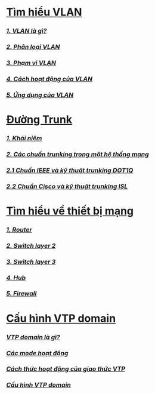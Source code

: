 # [Tìm hiểu VLAN](https://github.com/huybmt2602/Thuc-tap-2023/blob/main/HuyNV/5.VLAN%2CTrunk/Docs/1.VLAN.md#t%C3%ACm-hi%E1%BB%83u-vlan)

### [_1. VLAN là gì?_](https://github.com/huybmt2602/Thuc-tap-2023/blob/main/HuyNV/5.VLAN%2CTrunk/Docs/1.VLAN.md#1-vlan-l%C3%A0-g%C3%AC)

### [_2. Phân loại VLAN_](https://github.com/huybmt2602/Thuc-tap-2023/blob/main/HuyNV/5.VLAN%2CTrunk/Docs/1.VLAN.md#2-ph%C3%A2n-lo%E1%BA%A1i-vlan)
### [_3. Phạm vi VLAN_](https://github.com/huybmt2602/Thuc-tap-2023/blob/main/HuyNV/5.VLAN%2CTrunk/Docs/1.VLAN.md#3-ph%E1%BA%A1m-vi-vlan)
### [_4. Cách hoạt động của VLAN_](https://github.com/huybmt2602/Thuc-tap-2023/blob/main/HuyNV/5.VLAN%2CTrunk/Docs/1.VLAN.md#4-c%C3%A1ch-ho%E1%BA%A1t-%C4%91%E1%BB%99ng-c%E1%BB%A7a-vlan)
### [_5. Ứng dụng của VLAN_](https://github.com/huybmt2602/Thuc-tap-2023/blob/main/HuyNV/5.VLAN%2CTrunk/Docs/1.VLAN.md#5-%E1%BB%A9ng-d%E1%BB%A5ng-c%E1%BB%A7a-vlan)

# [Đường Trunk](https://github.com/huybmt2602/Thuc-tap-2023/blob/main/HuyNV/5.VLAN%2CTrunk/Docs/2.Trunking.md#%C4%91%C6%B0%E1%BB%9Dng-trunk)

### [_1. Khái niệm_](https://github.com/huybmt2602/Thuc-tap-2023/blob/main/HuyNV/5.VLAN%2CTrunk/Docs/2.Trunking.md#1-kh%C3%A1i-ni%E1%BB%87m)
### [_2. Các chuẩn trunking trong một hệ thống mạng_](https://github.com/huybmt2602/Thuc-tap-2023/blob/main/HuyNV/5.VLAN%2CTrunk/Docs/2.Trunking.md#2-c%C3%A1c-chu%E1%BA%A9n-trunking-trong-m%E1%BB%99t-h%E1%BB%87-th%E1%BB%91ng-m%E1%BA%A1ng)
### [_2.1 Chuẩn IEEE và kỹ thuật trunking DOT1Q_](https://github.com/huybmt2602/Thuc-tap-2023/blob/main/HuyNV/5.VLAN%2CTrunk/Docs/2.Trunking.md#21-chu%E1%BA%A9n-ieee-v%C3%A0-k%E1%BB%B9-thu%E1%BA%ADt-trunking-dot1q)
### [_2.2 Chuẩn Cisco và kỹ thuật trunking ISL_](https://github.com/huybmt2602/Thuc-tap-2023/blob/main/HuyNV/5.VLAN%2CTrunk/Docs/2.Trunking.md#22-chu%E1%BA%A9n-cisco-v%C3%A0-k%E1%BB%B9-thu%E1%BA%ADt-trunking-isl)

# [Tìm hiểu về thiết bị mạng](https://github.com/huybmt2602/Thuc-tap-2023/blob/main/HuyNV/5.VLAN%2CTrunk/Docs/3.Thietbimang.md#t%C3%ACm-hi%E1%BB%83u-v%E1%BB%81-thi%E1%BA%BFt-b%E1%BB%8B-m%E1%BA%A1ng)
### [_1. Router_](https://github.com/huybmt2602/Thuc-tap-2023/blob/main/HuyNV/5.VLAN%2CTrunk/Docs/3.Thietbimang.md#1-router)
### [_2. Switch layer 2_](https://github.com/huybmt2602/Thuc-tap-2023/blob/main/HuyNV/5.VLAN%2CTrunk/Docs/3.Thietbimang.md#2-switch-layer-2)
### [_3. Switch layer 3_](https://github.com/huybmt2602/Thuc-tap-2023/blob/main/HuyNV/5.VLAN%2CTrunk/Docs/3.Thietbimang.md#3-switch-layer-3)
### [_4. Hub_](https://github.com/huybmt2602/Thuc-tap-2023/blob/main/HuyNV/5.VLAN%2CTrunk/Docs/3.Thietbimang.md#4-hub)
### [_5. Firewall_](https://github.com/huybmt2602/Thuc-tap-2023/blob/main/HuyNV/5.VLAN%2CTrunk/Docs/3.Thietbimang.md#5-firewall)

# [Cấu hình VTP domain](https://github.com/huybmt2602/Thuc-tap-2023/blob/main/HuyNV/5.VLAN%2CTrunk/Docs/5.CauhinhVTPdomain.md#c%E1%BA%A5u-h%C3%ACnh-vtp-domain)
### [_VTP domain là gì?_](https://github.com/huybmt2602/Thuc-tap-2023/blob/main/HuyNV/5.VLAN%2CTrunk/Docs/5.CauhinhVTPdomain.md#vtp-domain-l%C3%A0-g%C3%AC)
### [_Các mode hoạt động_](https://github.com/huybmt2602/Thuc-tap-2023/blob/main/HuyNV/5.VLAN%2CTrunk/Docs/5.CauhinhVTPdomain.md#c%C3%A1c-mode-ho%E1%BA%A1t-%C4%91%E1%BB%99ng)
### [_Cách thức hoạt động của giao thức VTP_](https://github.com/huybmt2602/Thuc-tap-2023/blob/main/HuyNV/5.VLAN%2CTrunk/Docs/5.CauhinhVTPdomain.md#c%C3%A1ch-th%E1%BB%A9c-ho%E1%BA%A1t-%C4%91%E1%BB%99ng-c%E1%BB%A7a-giao-th%E1%BB%A9c-vtp)
### [_Cấu hình VTP domain_](https://github.com/huybmt2602/Thuc-tap-2023/blob/main/HuyNV/5.VLAN%2CTrunk/Docs/5.CauhinhVTPdomain.md#c%E1%BA%A5u-h%C3%ACnh-vtp-domain-1)

